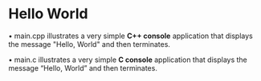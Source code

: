 # Hello World

• main.cpp illustrates a very simple **C++ console** application that displays the message "Hello, World" and then terminates.

• main.c illustrates a very simple **C console** application that displays the message “Hello, World” and then terminates.